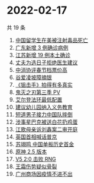 # 2022-02-17

共 19 条

<!-- BEGIN ZHIHUSEARCH -->
<!-- 最后更新时间 Thu Feb 17 2022 05:08:21 GMT+0800 (China Standard Time) -->
1. [中国留学生在美被注射毒品死亡](https://www.zhihu.com/search?q=中国留学生)
1. [广东新增 3 例确诊病例](https://www.zhihu.com/search?q=广东疫情)
1. [江苏新增 19 例本土确诊](https://www.zhihu.com/search?q=江苏疫情)
1. [丈夫为选日子拒绝医生建议](https://www.zhihu.com/search?q=为选日子拒签字)
1. [中消协评春节档票价高](https://www.zhihu.com/search?q=春节档票价高)
1. [谷爱凌坡障摘银](https://www.zhihu.com/search?q=谷爱凌)
1. [《狙击手》拍得有多真实](https://www.zhihu.com/search?q=狙击手)
1. [鬼灭之刃第三季 PV](https://www.zhihu.com/search?q=鬼灭之刃)
1. [艾尔登法环最低配置](https://www.zhihu.com/search?q=艾尔登法环)
1. [建议幼儿园纳入义务教育](https://www.zhihu.com/search?q=幼儿园纳入义务教育)
1. [短道男子接力中国队摔倒](https://www.zhihu.com/search?q=短道速滑)
1. [涉事星巴克被送白花扔鸡蛋](https://www.zhihu.com/search?q=星巴克)
1. [江歌母亲诉刘鑫案二审开庭](https://www.zhihu.com/search?q=江歌案)
1. [英国首相喊话普京](https://www.zhihu.com/search?q=英国首相)
1. [苏翊鸣 中国单板历史首金](https://www.zhihu.com/search?q=苏翊鸣)
1. [原神 2.5 版本](https://www.zhihu.com/search?q=原神)
1. [V5 2:0 击败 RNG ](https://www.zhihu.com/search?q=v5)
1. [王霜伤势疑似骨裂](https://www.zhihu.com/search?q=王霜)
1. [广州商场因疫情不进不出](https://www.zhihu.com/search?q=广州商场)
<!-- END ZHIHUSEARCH -->
